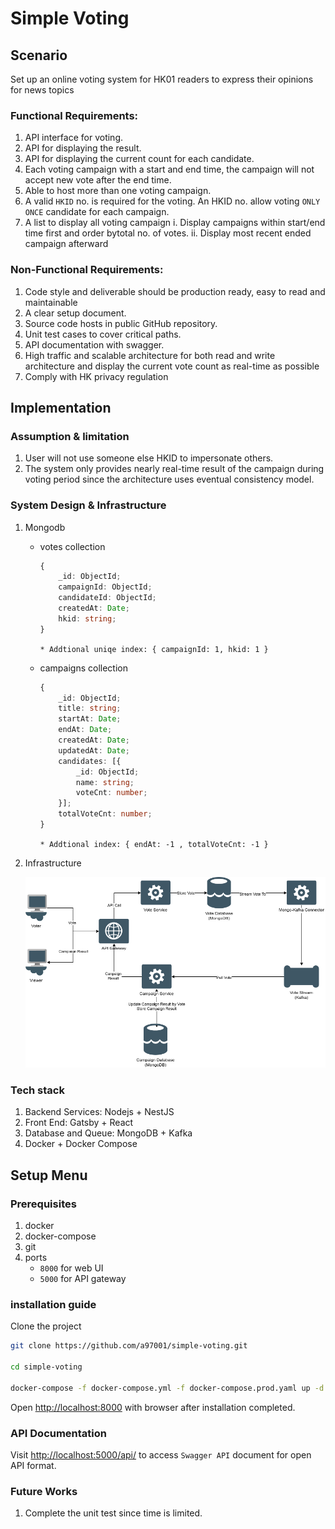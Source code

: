 # Simple Voting

## Scenario
Set up an online voting system for HK01 readers to express their opinions for news topics

### Functional Requirements:
1. API interface for voting.
2. API for displaying the result.
3. API for displaying the current count for each candidate.
4. Each voting campaign with a start and end time, the campaign will not accept new vote after the end time.
5. Able to host more than one voting campaign.
6. A valid `HKID` no. is required for the voting. An HKID no. allow voting `ONLY ONCE` candidate for each campaign.
7. A list to display all voting campaign
i. Display campaigns within start/end time first and order bytotal no. of votes.
ii. Display most recent ended campaign afterward

### Non-Functional Requirements:
1. Code style and deliverable should be production ready, easy to read and maintainable
2. A clear setup document.
3. Source code hosts in public GitHub repository.
4. Unit test cases to cover critical paths.
5. API documentation with swagger.
6. High traffic and scalable architecture for both read and write architecture and display the current vote count as real-time as possible
7. Comply with HK privacy regulation


## Implementation

### Assumption & limitation
1. User will not use someone else HKID to impersonate others.
2. The system only provides nearly real-time result of the campaign during voting period since the architecture uses eventual consistency model.

### System Design & Infrastructure
1. Mongodb
    * votes collection
        ```ts
        {
            _id: ObjectId;
            campaignId: ObjectId;
            candidateId: ObjectId;
            createdAt: Date;
            hkid: string;
        }
        ```
        `* Addtional uniqe index: { campaignId: 1, hkid: 1 }`

    * campaigns collection
        ```ts
        {
            _id: ObjectId;
            title: string;
            startAt: Date;
            endAt: Date;
            createdAt: Date;
            updatedAt: Date;
            candidates: [{
                _id: ObjectId;
                name: string;
                voteCnt: number;
            }];
            totalVoteCnt: number;
        }
        ```
        `* Addtional index: { endAt: -1 , totalVoteCnt: -1 }`

2. Infrastructure

    ![infra-chart](https://raw.githubusercontent.com/a97001/simple-voting/main/docs/simple-voting-arch.png)

### Tech stack
1. Backend Services: Nodejs + NestJS
2. Front End: Gatsby + React
3. Database and Queue: MongoDB + Kafka
4. Docker + Docker Compose 

## Setup Menu
### Prerequisites
1. docker
2. docker-compose
3. git
4. ports
    * `8000` for web UI
    * `5000` for API gateway

### installation guide
Clone the project
```bash
git clone https://github.com/a97001/simple-voting.git

cd simple-voting

docker-compose -f docker-compose.yml -f docker-compose.prod.yaml up -d
```

Open [http://localhost:8000](http://localhost:8000) with browser after installation completed.

### API Documentation
Visit [http://localhost:5000/api/](http://localhost:5000/api/) to access `Swagger API` document for open API format.

### Future Works
1. Complete the unit test since time is limited.
